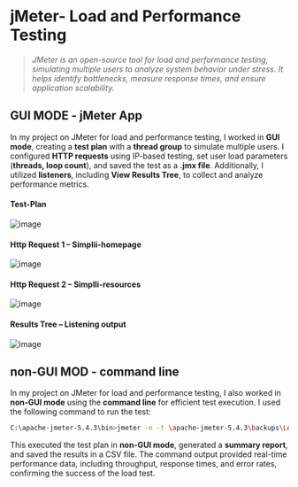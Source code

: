 # jMeter- Load and Performance Testing

> _JMeter is an open-source tool for load and performance testing, simulating multiple users to analyze system behavior under stress. It helps identify bottlenecks, measure response times, and ensure application scalability._

## GUI MODE - jMeter App
In my project on JMeter for load and performance testing, I worked in **GUI mode**, creating a **test plan** with a **thread group** to simulate multiple users. I configured **HTTP requests** using IP-based testing, set user load parameters (**threads, loop count**), and saved the test as a **.jmx file**. Additionally, I utilized **listeners**, including **View Results Tree**, to collect and analyze performance metrics.
#### Test-Plan 
![image](https://github.com/user-attachments/assets/4472f1fd-9540-4be0-a014-4f85e6d46d30)
#### Http Request 1 – Simplii-homepage
![image](https://github.com/user-attachments/assets/3ede8e99-3d16-434b-9924-83fa43c8944e)
#### Http Request 2 – Simplli-resources
![image](https://github.com/user-attachments/assets/028ecc32-0e98-477b-9d09-8c55b0cbbf84)
#### Results Tree – Listening output
![image](https://github.com/user-attachments/assets/300d5d1c-42c8-4701-802d-c8b94499e0f5)



## non-GUI MOD - command line
In my project on JMeter for load and performance testing, I also worked in **non-GUI mode** using the **command line** for efficient test execution. I used the following command to run the test:  

```bash
C:\apache-jmeter-5.4.3\bin>jmeter -n -t \apache-jmeter-5.4.3\backups\LoadTesting-Simplii-000001.jmx -l \apache-jmeter-5.4.3\backups\LoadingResults.csv
```

This executed the test plan in **non-GUI mode**, generated a **summary report**, and saved the results in a CSV file. The command output provided real-time performance data, including throughput, response times, and error rates, confirming the success of the load test.
#### 
